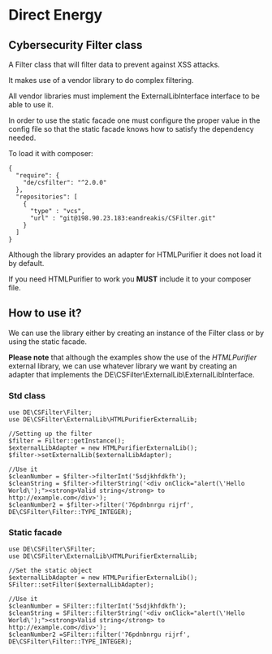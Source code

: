 # Direct Energy

## Cybersecurity Filter class

A Filter class that will filter data to prevent against XSS attacks.

It makes use of a vendor library to do complex filtering.

All vendor libraries must implement the ExternalLibInterface interface to be able to use it.

In order to use the static facade one must configure the proper value in the config file so that the static facade knows how to satisfy the dependency needed.

To load it with composer:

```
{
  "require": {
    "de/csfilter": "^2.0.0"
  },
  "repositories": [
    {
      "type" : "vcs",
      "url" : "git@198.90.23.183:eandreakis/CSFilter.git"
    }
  ]
}
```

Although the library provides an adapter for HTMLPurifier it does not load it by default.

If you need HTMLPurifier to work you **MUST** include it to your composer file.

## How to use it?

We can use the library either by creating an instance of the Filter class or by using the static facade.

**Please note** that although the examples show the use of the *HTMLPurifier* external library, we can use whatever library we want by creating an adapter that implements the DE\CSFilter\ExternalLib\ExternalLibInterface.

### Std class

```
use DE\CSFilter\Filter;
use DE\CSFilter\ExternalLib\HTMLPurifierExternalLib;

//Setting up the filter
$filter = Filter::getInstance();
$externalLibAdapter = new HTMLPurifierExternalLib();
$filter->setExternalLib($externalLibAdapter);

//Use it
$cleanNumber = $filter->filterInt('5sdjkhfdkfh');
$cleanString = $filter->filterString('<div onClick="alert(\'Hello World\');"><strong>Valid string</strong> to http://example.com</div>');
$cleanNumber2 = $filter->filter('76pdnbnrgu rijrf', DE\CSFilter\Filter::TYPE_INTEGER);
```

### Static facade

```
use DE\CSFilter\SFilter;
use DE\CSFilter\ExternalLib\HTMLPurifierExternalLib;

//Set the static object
$externalLibAdapter = new HTMLPurifierExternalLib();
SFilter::setFilter($externalLibAdapter);

//Use it
$cleanNumber = SFilter::filterInt('5sdjkhfdkfh');
$cleanString = SFilter::filterString('<div onClick="alert(\'Hello World\');"><strong>Valid string</strong> to http://example.com</div>');
$cleanNumber2 =SFilter::filter('76pdnbnrgu rijrf', DE\CSFilter\Filter::TYPE_INTEGER);
```